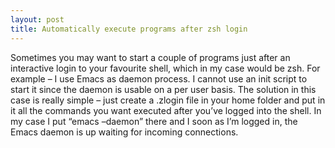 ```yaml
---
layout: post
title: Automatically execute programs after zsh login
---
```


Sometimes you may want to start a couple of programs just after an interactive login to your favourite shell, which in my case would be zsh. For example – I use Emacs as daemon process. I cannot use an init script to start it since the daemon is usable on a per user basis. The solution in this case is really simple – just create a .zlogin file in your home folder and put in it all the commands you want executed after you’ve logged into the shell.
In my case I put “emacs –daemon” there and I soon as I’m logged in, the Emacs daemon is up waiting for incoming connections.
